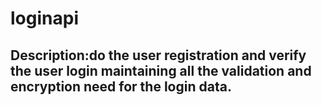 # loginapi
## Description:do the user registration and verify the user login maintaining all the validation and encryption need for the login data.
